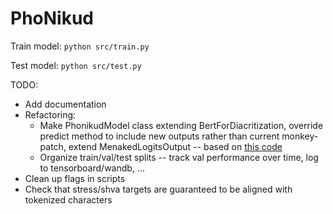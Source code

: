 # PhoNikud

Train model: `python src/train.py`

Test model: `python src/test.py`

TODO:
* Add documentation
* Refactoring:
  * Make PhonikudModel class extending BertForDiacritization, override predict method to include new outputs rather than current monkey-patch, extend MenakedLogitsOutput -- based on [this code](https://huggingface.co/dicta-il/dictabert-large-char-menaked/blob/main/BertForDiacritization.py)
  * Organize train/val/test splits -- track val performance over time, log to tensorboard/wandb, ...
* Clean up flags in scripts
* Check that stress/shva targets are guaranteed to be aligned with tokenized characters
